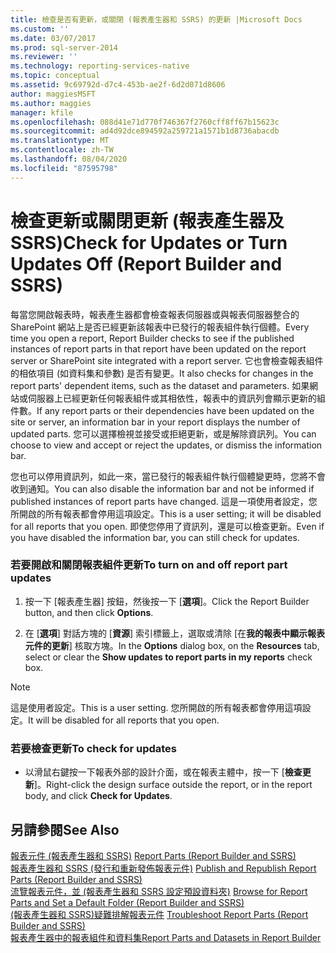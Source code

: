 ```yaml
---
title: 檢查是否有更新，或關閉 (報表產生器和 SSRS) 的更新 |Microsoft Docs
ms.custom: ''
ms.date: 03/07/2017
ms.prod: sql-server-2014
ms.reviewer: ''
ms.technology: reporting-services-native
ms.topic: conceptual
ms.assetid: 9c69792d-d7c4-453b-ae2f-6d2d071d8606
author: maggiesMSFT
ms.author: maggies
manager: kfile
ms.openlocfilehash: 088d41e71d770f746367f2760cff8ff67b15623c
ms.sourcegitcommit: ad4d92dce894592a259721a1571b1d8736abacdb
ms.translationtype: MT
ms.contentlocale: zh-TW
ms.lasthandoff: 08/04/2020
ms.locfileid: "87595798"
---
```

# <a name="check-for-updates-or-turn-updates-off-report-builder-and-ssrs"></a><span data-ttu-id="b74c4-102">檢查更新或關閉更新 (報表產生器及 SSRS)</span><span class="sxs-lookup"><span data-stu-id="b74c4-102">Check for Updates or Turn Updates Off (Report Builder and SSRS)</span></span>
  <span data-ttu-id="b74c4-103">每當您開啟報表時，報表產生器都會檢查報表伺服器或與報表伺服器整合的 SharePoint 網站上是否已經更新該報表中已發行的報表組件執行個體。</span><span class="sxs-lookup"><span data-stu-id="b74c4-103">Every time you open a report, Report Builder checks to see if the published instances of report parts in that report have been updated on the report server or SharePoint site integrated with a report server.</span></span> <span data-ttu-id="b74c4-104">它也會檢查報表組件的相依項目 (如資料集和參數) 是否有變更。</span><span class="sxs-lookup"><span data-stu-id="b74c4-104">It also checks for changes in the report parts' dependent items, such as the dataset and parameters.</span></span> <span data-ttu-id="b74c4-105">如果網站或伺服器上已經更新任何報表組件或其相依性，報表中的資訊列會顯示更新的組件數。</span><span class="sxs-lookup"><span data-stu-id="b74c4-105">If any report parts or their dependencies have been updated on the site or server, an information bar in your report displays the number of updated parts.</span></span> <span data-ttu-id="b74c4-106">您可以選擇檢視並接受或拒絕更新，或是解除資訊列。</span><span class="sxs-lookup"><span data-stu-id="b74c4-106">You can choose to view and accept or reject the updates, or dismiss the information bar.</span></span>  
  
 <span data-ttu-id="b74c4-107">您也可以停用資訊列，如此一來，當已發行的報表組件執行個體變更時，您將不會收到通知。</span><span class="sxs-lookup"><span data-stu-id="b74c4-107">You can also disable the information bar and not be informed if published instances of report parts have changed.</span></span> <span data-ttu-id="b74c4-108">這是一項使用者設定，您所開啟的所有報表都會停用這項設定。</span><span class="sxs-lookup"><span data-stu-id="b74c4-108">This is a user setting; it will be disabled for all reports that you open.</span></span> <span data-ttu-id="b74c4-109">即使您停用了資訊列，還是可以檢查更新。</span><span class="sxs-lookup"><span data-stu-id="b74c4-109">Even if you have disabled the information bar, you can still check for updates.</span></span>  
  
### <a name="to-turn-on-and-off-report-part-updates"></a><span data-ttu-id="b74c4-110">若要開啟和關閉報表組件更新</span><span class="sxs-lookup"><span data-stu-id="b74c4-110">To turn on and off report part updates</span></span>  
  
1.  <span data-ttu-id="b74c4-111">按一下 [報表產生器] 按鈕，然後按一下 [**選項**]。</span><span class="sxs-lookup"><span data-stu-id="b74c4-111">Click the Report Builder button, and then click **Options**.</span></span>  
  
2.  <span data-ttu-id="b74c4-112">在 [**選項**] 對話方塊的 [**資源**] 索引標籤上，選取或清除 [在**我的報表中顯示報表元件的更新**] 核取方塊。</span><span class="sxs-lookup"><span data-stu-id="b74c4-112">In the **Options** dialog box, on the **Resources** tab, select or clear the **Show updates to report parts in my reports** check box.</span></span>  
  
> [!NOTE]  
>  <span data-ttu-id="b74c4-113">這是使用者設定。</span><span class="sxs-lookup"><span data-stu-id="b74c4-113">This is a user setting.</span></span> <span data-ttu-id="b74c4-114">您所開啟的所有報表都會停用這項設定。</span><span class="sxs-lookup"><span data-stu-id="b74c4-114">It will be disabled for all reports that you open.</span></span>  
  
### <a name="to-check-for-updates"></a><span data-ttu-id="b74c4-115">若要檢查更新</span><span class="sxs-lookup"><span data-stu-id="b74c4-115">To check for updates</span></span>  
  
-   <span data-ttu-id="b74c4-116">以滑鼠右鍵按一下報表外部的設計介面，或在報表主體中，按一下 [**檢查更新**]。</span><span class="sxs-lookup"><span data-stu-id="b74c4-116">Right-click the design surface outside the report, or in the report body, and click **Check for Updates**.</span></span>  
  
## <a name="see-also"></a><span data-ttu-id="b74c4-117">另請參閱</span><span class="sxs-lookup"><span data-stu-id="b74c4-117">See Also</span></span>  
 <span data-ttu-id="b74c4-118">[報表元件 &#40;報表產生器和 SSRS&#41;](report-parts-report-builder-and-ssrs.md) </span><span class="sxs-lookup"><span data-stu-id="b74c4-118">[Report Parts &#40;Report Builder and SSRS&#41;](report-parts-report-builder-and-ssrs.md) </span></span>  
 <span data-ttu-id="b74c4-119">[報表產生器和 SSRS &#40;發行和重新發佈報表元件&#41;](report-design/publish-and-republish-report-parts-report-builder-and-ssrs.md) </span><span class="sxs-lookup"><span data-stu-id="b74c4-119">[Publish and Republish Report Parts &#40;Report Builder and SSRS&#41;](report-design/publish-and-republish-report-parts-report-builder-and-ssrs.md) </span></span>  
 <span data-ttu-id="b74c4-120">[流覽報表元件，並 &#40;報表產生器和 SSRS 設定預設資料夾&#41;](report-design/browse-for-report-parts-and-set-a-default-folder-report-builder-and-ssrs.md) </span><span class="sxs-lookup"><span data-stu-id="b74c4-120">[Browse for Report Parts and Set a Default Folder &#40;Report Builder and SSRS&#41;](report-design/browse-for-report-parts-and-set-a-default-folder-report-builder-and-ssrs.md) </span></span>  
 <span data-ttu-id="b74c4-121">[&#40;報表產生器和 SSRS&#41;疑難排解報表元件](../../2014/reporting-services/troubleshoot-report-parts-report-builder-and-ssrs.md) </span><span class="sxs-lookup"><span data-stu-id="b74c4-121">[Troubleshoot Report Parts &#40;Report Builder and SSRS&#41;](../../2014/reporting-services/troubleshoot-report-parts-report-builder-and-ssrs.md) </span></span>  
 [<span data-ttu-id="b74c4-122">報表產生器中的報表組件和資料集</span><span class="sxs-lookup"><span data-stu-id="b74c4-122">Report Parts and Datasets in Report Builder</span></span>](report-data/report-parts-and-datasets-in-report-builder.md)  
  
  
